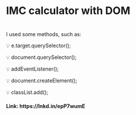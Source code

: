 # IMC calculator with DOM

#

<p> I used some methods, such as: </p>
<p> 💡 e.target.querySelector();  </p>
<p> 💡 document.querySelector();  </p>
<p> 💡 addEventListener();  </p>
<p> 💡 document.createElement(); </p>
<p> 💡 classList.add(); </p>

<h4> Link: https://lnkd.in/epP7wumE <h4>

 #
  


